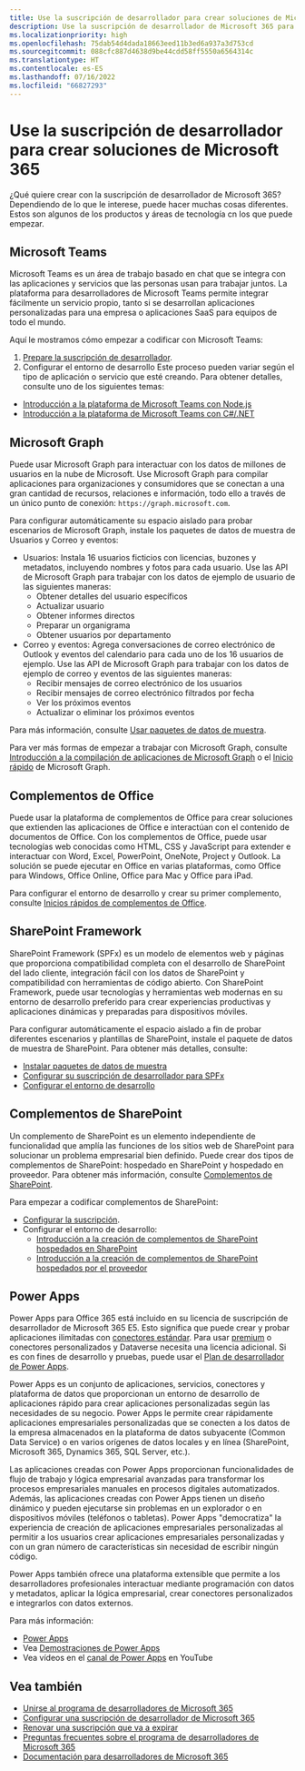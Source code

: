 ```yaml
---
title: Use la suscripción de desarrollador para crear soluciones de Microsoft 365
description: Use la suscripción de desarrollador de Microsoft 365 para crear las soluciones que quiera.
ms.localizationpriority: high
ms.openlocfilehash: 75dab54d4dada18663eed11b3ed6a937a3d753cd
ms.sourcegitcommit: 088cfc887d4638d9be44cdd58ff5550a6564314c
ms.translationtype: HT
ms.contentlocale: es-ES
ms.lasthandoff: 07/16/2022
ms.locfileid: "66827293"
---
```

# <a name="use-your-developer-subscription-to-build-microsoft-365-solutions"></a>Use la suscripción de desarrollador para crear soluciones de Microsoft 365

¿Qué quiere crear con la suscripción de desarrollador de Microsoft 365? Dependiendo de lo que le interese, puede hacer muchas cosas diferentes. Estos son algunos de los productos y áreas de tecnología cn los que puede empezar.

## <a name="microsoft-teams"></a>Microsoft Teams

Microsoft Teams es un área de trabajo basado en chat que se integra con las aplicaciones y servicios que las personas usan para trabajar juntos. La plataforma para desarrolladores de Microsoft Teams permite integrar fácilmente un servicio propio, tanto si se desarrollan aplicaciones personalizadas para una empresa o aplicaciones SaaS para equipos de todo el mundo.

Aquí le mostramos cómo empezar a codificar con Microsoft Teams:

1. [Prepare la suscripción de desarrollador](/microsoftteams/platform/get-started/get-started-tenant).
2. Configurar el entorno de desarrollo Este proceso pueden variar según el tipo de aplicación o servicio que esté creando. Para obtener detalles, consulte uno de los siguientes temas:

  - [Introducción a la plataforma de Microsoft Teams con Node.js](/microsoftteams/platform/get-started/get-started-nodejs-app-studio)
  - [Introducción a la plataforma de Microsoft Teams con C#/.NET](/microsoftteams/platform/get-started/get-started-dotnet-app-studio)

## <a name="microsoft-graph"></a>Microsoft Graph

Puede usar Microsoft Graph para interactuar con los datos de millones de usuarios en la nube de Microsoft. Use Microsoft Graph para compilar aplicaciones para organizaciones y consumidores que se conectan a una gran cantidad de recursos, relaciones e información, todo ello a través de un único punto de conexión: `https://graph.microsoft.com`.

Para configurar automáticamente su espacio aislado para probar escenarios de Microsoft Graph, instale los paquetes de datos de muestra de Usuarios y Correo y eventos:

- Usuarios: Instala 16 usuarios ficticios con licencias, buzones y metadatos, incluyendo nombres y fotos para cada usuario. Use las API de Microsoft Graph para trabajar con los datos de ejemplo de usuario de las siguientes maneras:
  - Obtener detalles del usuario específicos
  - Actualizar usuario
  - Obtener informes directos
  - Preparar un organigrama
  - Obtener usuarios por departamento
- Correo y eventos: Agrega conversaciones de correo electrónico de Outlook y eventos del calendario para cada uno de los 16 usuarios de ejemplo. Use las API de Microsoft Graph para trabajar con los datos de ejemplo de correo y eventos de las siguientes maneras:
  - Recibir mensajes de correo electrónico de los usuarios
  - Recibir mensajes de correo electrónico filtrados por fecha
  - Ver los próximos eventos
  - Actualizar o eliminar los próximos eventos

Para más información, consulte [Usar paquetes de datos de muestra](install-sample-packs.md). 

Para ver más formas de empezar a trabajar con Microsoft Graph, consulte [Introducción a la compilación de aplicaciones de Microsoft Graph](https://developer.microsoft.com/en-us/graph/get-started) o el [Inicio rápido](https://developer.microsoft.com/en-us/graph/quick-start) de Microsoft Graph.

## <a name="office-add-ins"></a>Complementos de Office

Puede usar la plataforma de complementos de Office para crear soluciones que extienden las aplicaciones de Office e interactúan con el contenido de documentos de Office. Con los complementos de Office, puede usar tecnologías web conocidas como HTML, CSS y JavaScript para extender e interactuar con Word, Excel, PowerPoint, OneNote, Project y Outlook. La solución se puede ejecutar en Office en varias plataformas, como Office para Windows, Office Online, Office para Mac y Office para iPad.

Para configurar el entorno de desarrollo y crear su primer complemento, consulte [Inicios rápidos de complementos de Office](/office/dev/add-ins/).

## <a name="sharepoint-framework"></a>SharePoint Framework

SharePoint Framework (SPFx) es un modelo de elementos web y páginas que proporciona compatibilidad completa con el desarrollo de SharePoint del lado cliente, integración fácil con los datos de SharePoint y compatibilidad con herramientas de código abierto. Con SharePoint Framework, puede usar tecnologías y herramientas web modernas en su entorno de desarrollo preferido para crear experiencias productivas y aplicaciones dinámicas y preparadas para dispositivos móviles.

Para configurar automáticamente el espacio aislado a fin de probar diferentes escenarios y plantillas de SharePoint, instale el paquete de datos de muestra de SharePoint. Para obtener más detalles, consulte:

- [Instalar paquetes de datos de muestra](install-sample-packs.md)
- [Configurar su suscripción de desarrollador para SPFx](/sharepoint/dev/spfx/set-up-your-developer-tenant)
- [Configurar el entorno de desarrollo](/sharepoint/dev/spfx/set-up-your-development-environment)

## <a name="sharepoint-add-ins"></a>Complementos de SharePoint 

Un complemento de SharePoint es un elemento independiente de funcionalidad que amplía las funciones de los sitios web de SharePoint para solucionar un problema empresarial bien definido. Puede crear dos tipos de complementos de SharePoint: hospedado en SharePoint y hospedado en proveedor. Para obtener más información, consulte [Complementos de SharePoint](/sharepoint/dev/sp-add-ins/sharepoint-add-ins).

Para empezar a codificar complementos de SharePoint:

- [Configurar la suscripción](/sharepoint/dev/spfx/set-up-your-developer-tenant).  
- Configurar el entorno de desarrollo: 
  - [Introducción a la creación de complementos de SharePoint hospedados en SharePoint](/sharepoint/dev/sp-add-ins/get-started-creating-sharepoint-hosted-sharepoint-add-ins)  
  - [Introducción a la creación de complementos de SharePoint hospedados por el proveedor](/sharepoint/dev/sp-add-ins/get-started-creating-provider-hosted-sharepoint-add-ins)  

## <a name="power-apps"></a>Power Apps

Power Apps para Office 365 está incluido en su licencia de suscripción de desarrollador de Microsoft 365 E5. Esto significa que puede crear y probar aplicaciones ilimitadas con [conectores estándar](https://docs.microsoft.com/connectors/connector-reference/connector-reference-standard-connectors). Para usar [premium](https://docs.microsoft.com/connectors/connector-reference/connector-reference-premium-connectors) o conectores personalizados y Dataverse necesita una licencia adicional. Si es con fines de desarrollo y pruebas, puede usar el [Plan de desarrollador de Power Apps](https://powerapps.microsoft.com/developerplan). 

Power Apps es un conjunto de aplicaciones, servicios, conectores y plataforma de datos que proporcionan un entorno de desarrollo de aplicaciones rápido para crear aplicaciones personalizadas según las necesidades de su negocio. Power Apps le permite crear rápidamente aplicaciones empresariales personalizadas que se conecten a los datos de la empresa almacenados en la plataforma de datos subyacente (Common Data Service) o en varios orígenes de datos locales y en línea (SharePoint, Microsoft 365, Dynamics 365, SQL Server, etc.).

Las aplicaciones creadas con Power Apps proporcionan funcionalidades de flujo de trabajo y lógica empresarial avanzadas para transformar los procesos empresariales manuales en procesos digitales automatizados. Además, las aplicaciones creadas con Power Apps tienen un diseño dinámico y pueden ejecutarse sin problemas en un explorador o en dispositivos móviles (teléfonos o tabletas). Power Apps "democratiza" la experiencia de creación de aplicaciones empresariales personalizadas al permitir a los usuarios crear aplicaciones empresariales personalizadas y con un gran número de características sin necesidad de escribir ningún código.

Power Apps también ofrece una plataforma extensible que permite a los desarrolladores profesionales interactuar mediante programación con datos y metadatos, aplicar la lógica empresarial, crear conectores personalizados e integrarlos con datos externos.

Para más información:

- [Power Apps](/powerapps/)
- Vea [Demostraciones de Power Apps](https://powerapps.microsoft.com/demo/)
- Vea vídeos en el [canal de Power Apps](https://www.youtube.com/channel/UCGfWR2ekfRFckLjev6eQYLg) en YouTube


## <a name="see-also"></a>Vea también

- [Unirse al programa de desarrolladores de Microsoft 365](microsoft-365-developer-program.md)
- [Configurar una suscripción de desarrollador de Microsoft 365](microsoft-365-developer-program-get-started.md) 
- [Renovar una suscripción que va a expirar](subscription-expiration-and-renewal.md)
- [Preguntas frecuentes sobre el programa de desarrolladores de Microsoft 365](microsoft-365-developer-program-faq.yml)
- [Documentación para desarrolladores de Microsoft 365](/microsoft-365/developer)
